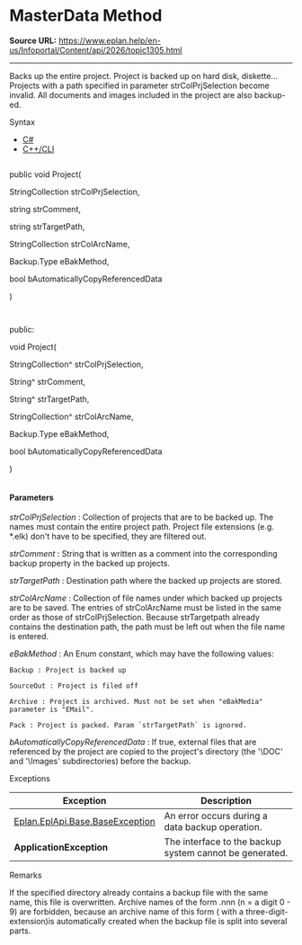 # MasterData Method

**Source URL:** https://www.eplan.help/en-us/Infoportal/Content/api/2026/topic1305.html

---

Backs up the entire project. Project is backed up on hard disk, diskette... Projects with a path specified in parameter strColPrjSelection become invalid. All documents and images included in the project are also backup-ed.

Syntax

- [C#](#i-syntax-CS)
- [C++/CLI](#i-syntax-CPP2005)

```
```
public void Project( 

   StringCollection strColPrjSelection,

   string strComment,

   string strTargetPath,

   StringCollection strColArcName,

   Backup.Type eBakMethod,

   bool bAutomaticallyCopyReferencedData

)
```
```

```
```
public:

void Project( 

   StringCollection^ strColPrjSelection,

   String^ strComment,

   String^ strTargetPath,

   StringCollection^ strColArcName,

   Backup.Type eBakMethod,

   bool bAutomaticallyCopyReferencedData

)
```
```

#### Parameters

*strColPrjSelection*
:   Collection of projects that are to be backed up. The names must contain the entire project path. Project file extensions (e.g. \*.elk) don't have to be specified, they are filtered out.

*strComment*
:   String that is written as a comment into the corresponding backup property in the backed up projects.

*strTargetPath*
:   Destination path where the backed up projects are stored.

*strColArcName*
:   Collection of file names under which backed up projects are to be saved. The entries of strColArcName must be listed in the same order as those of strColPrjSelection. Because strTargetpath already contains the destination path, the path must be left out when the file name is entered.

*eBakMethod*
:   An Enum constant, which may have the following values:

    Backup : Project is backed up

    SourceOut : Project is filed off

    Archive : Project is archived. Must not be set when "eBakMedia" parameter is "EMail".

    Pack : Project is packed. Param `strTargetPath` is ignored.

*bAutomaticallyCopyReferencedData*
:   If true, external files that are referenced by the project are copied to the project's directory (the '\DOC' and '\Images' subdirectories) before the backup.

Exceptions

| Exception | Description |
| --- | --- |
| [Eplan.EplApi.Base.BaseException](Eplan.EplApi.Baseu~Eplan.EplApi.Base.BaseException.html) | An error occurs during a data backup operation. |
| **ApplicationException** | The interface to the backup system cannot be generated. |

Remarks

If the specified directory already contains a backup file with the same name, this file is overwritten. Archive names of the form <some name>.nnn (n = a digit 0 - 9) are forbidden, because an archive name of this form ( with a three-digit-extension)is automatically created when the backup file is split into several parts.
